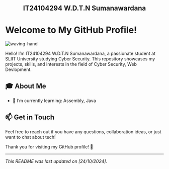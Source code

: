 ## <center>IT24104294 W.D.T.N Sumanawardana</center>
# Welcome to My GitHub Profile!
<img src="https://media.tenor.com/4BkYeeOwEUgAAAAM/waving-wave.gif" alt="waving-hand">

Hello! I’m IT24104294 W.D.T.N Sumanawardana, a passionate student at SLIIT University studying Cyber Security. This repository showcases my projects, skills, and interests in the field of Cyber Security, Web Devlopment. 

## 🎓 About Me

- 🌱 I’m currently learning: Assembly, Java

## 📫 Get in Touch

Feel free to reach out if you have any questions, collaboration ideas, or just want to chat about tech! 

Thank you for visiting my GitHub profile! 🎉

---

*This README was last updated on [24/10/2024].*
